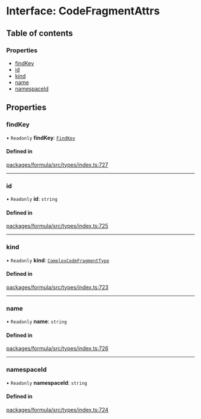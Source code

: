 # Interface: CodeFragmentAttrs

## Table of contents

### Properties

- [findKey](CodeFragmentAttrs.md#findkey)
- [id](CodeFragmentAttrs.md#id)
- [kind](CodeFragmentAttrs.md#kind)
- [name](CodeFragmentAttrs.md#name)
- [namespaceId](CodeFragmentAttrs.md#namespaceid)

## Properties

### <a id="findkey" name="findkey"></a> findKey

• `Readonly` **findKey**: [`FindKey`](FindKey.md)

#### Defined in

[packages/formula/src/types/index.ts:727](https://github.com/mashcard/mashcard/blob/main/packages/formula/src/types/index.ts#L727)

---

### <a id="id" name="id"></a> id

• `Readonly` **id**: `string`

#### Defined in

[packages/formula/src/types/index.ts:725](https://github.com/mashcard/mashcard/blob/main/packages/formula/src/types/index.ts#L725)

---

### <a id="kind" name="kind"></a> kind

• `Readonly` **kind**: [`ComplexCodeFragmentType`](../README.md#complexcodefragmenttype)

#### Defined in

[packages/formula/src/types/index.ts:723](https://github.com/mashcard/mashcard/blob/main/packages/formula/src/types/index.ts#L723)

---

### <a id="name" name="name"></a> name

• `Readonly` **name**: `string`

#### Defined in

[packages/formula/src/types/index.ts:726](https://github.com/mashcard/mashcard/blob/main/packages/formula/src/types/index.ts#L726)

---

### <a id="namespaceid" name="namespaceid"></a> namespaceId

• `Readonly` **namespaceId**: `string`

#### Defined in

[packages/formula/src/types/index.ts:724](https://github.com/mashcard/mashcard/blob/main/packages/formula/src/types/index.ts#L724)
